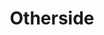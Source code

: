---
title: Otherside
slug: otherside
artist: Macklemore, Ryan Lewis
youtube: fvDQy53eldY
position: 155
---